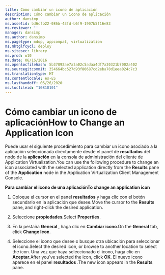 ```yaml
---
title: Cómo cambiar un icono de aplicación
description: Cómo cambiar un icono de aplicación
author: dansimp
ms.assetid: bd6cfb22-086b-43fd-b6f9-1907b5f16e83
ms.reviewer: ''
manager: dansimp
ms.author: dansimp
ms.pagetype: mdop, appcompat, virtualization
ms.mktglfcycl: deploy
ms.sitesec: library
ms.prod: w10
ms.date: 06/16/2016
ms.openlocfilehash: 5b37892ae7a3a02c5adaa4df7a30321b7002a402
ms.sourcegitcommit: 354664bc527d93f80687cd2eba70d1eea024c7c3
ms.translationtype: MT
ms.contentlocale: es-ES
ms.lasthandoff: 06/26/2020
ms.locfileid: "10818101"
---
```

# <span data-ttu-id="d39f1-103">Cómo cambiar un icono de aplicación</span><span class="sxs-lookup"><span data-stu-id="d39f1-103">How to Change an Application Icon</span></span>


<span data-ttu-id="d39f1-104">Puede usar el siguiente procedimiento para cambiar un icono asociado a la aplicación seleccionada directamente desde el panel de **resultados** del nodo de la **aplicación** en la consola de administración del cliente de Application Virtualization.</span><span class="sxs-lookup"><span data-stu-id="d39f1-104">You can use the following procedure to change an icon associated with the selected application directly from the **Results** pane of the **Application** node in the Application Virtualization Client Management Console.</span></span>

**<span data-ttu-id="d39f1-105">Para cambiar el icono de una aplicación</span><span class="sxs-lookup"><span data-stu-id="d39f1-105">To change an application icon</span></span>**

1.  <span data-ttu-id="d39f1-106">Coloque el cursor en el panel **resultados** y haga clic con el botón secundario en la aplicación que desee.</span><span class="sxs-lookup"><span data-stu-id="d39f1-106">Move the cursor to the **Results** pane, and right-click the desired application.</span></span>

2.  <span data-ttu-id="d39f1-107">Seleccione **propiedades**.</span><span class="sxs-lookup"><span data-stu-id="d39f1-107">Select **Properties**.</span></span>

3.  <span data-ttu-id="d39f1-108">En la pestaña **General** , haga clic en **Cambiar icono**.</span><span class="sxs-lookup"><span data-stu-id="d39f1-108">On the **General** tab, click **Change Icon**.</span></span>

4.  <span data-ttu-id="d39f1-109">Seleccione el icono que desee o busque otra ubicación para seleccionar el icono.</span><span class="sxs-lookup"><span data-stu-id="d39f1-109">Select the desired icon, or browse to another location to select the icon.</span></span> <span data-ttu-id="d39f1-110">Una vez que haya seleccionado el icono, haga clic en **Aceptar**.</span><span class="sxs-lookup"><span data-stu-id="d39f1-110">After you've selected the icon, click **OK**.</span></span> <span data-ttu-id="d39f1-111">El nuevo icono aparece en el panel **resultados** .</span><span class="sxs-lookup"><span data-stu-id="d39f1-111">The new icon appears in the **Results** pane.</span></span>

 

 





